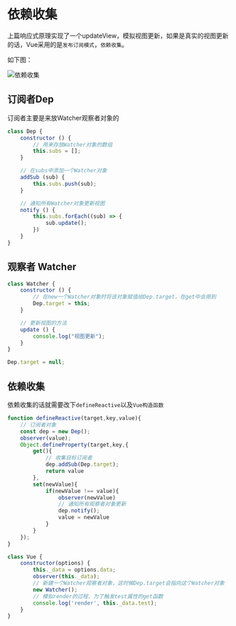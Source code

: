 # 依赖收集

上篇响应式原理实现了一个updateView，模拟视图更新，如果是真实的视图更新的话，Vue采用的是`发布订阅模式`，`依赖收集`。

如下图：

![依赖收集](/yilaishouji.webp)

## 订阅者Dep

订阅者主要是来放Watcher观察者对象的

```js
class Dep {
    constructor () {
        // 用来存放Watcher对象的数组
        this.subs = [];
    }

    // 在subs中添加一个Watcher对象
    addSub (sub) {
        this.subs.push(sub);
    }

    // 通知所有Watcher对象更新视图
    notify () {
        this.subs.forEach((sub) => {
            sub.update();
        })
    }
}
```

## 观察者 Watcher
```js
class Watcher {
    constructor () {
        // 在new一个Watcher对象时将该对象赋值给Dep.target，在get中会用到 
        Dep.target = this;
    }

    // 更新视图的方法
    update () {
        console.log("视图更新");
    }
}

Dep.target = null;
```

## 依赖收集

依赖收集的话就需要改下`defineReactive`以及`Vue构造函数`

```js
function defineReactive(target,key,value){
    // 订阅者对象
    const dep = new Dep();
    observer(value);
    Object.defineProperty(target,key,{
        get(){
            // 收集目标订阅者
            dep.addSub(Dep.target);
            return value 
        },
        set(newValue){
            if(newValue !== value){
                observer(newValue) 
                // 通知所有观察者对象更新
                dep.notify();
                value = newValue
            }
        }
    });
}

class Vue {
    constructor(options) {
        this._data = options.data;
        observer(this._data);
        // 新建一个Watcher观察者对象，这时候Dep.target会指向这个Watcher对象
        new Watcher();
        // 模拟render的过程，为了触发test属性的get函数
        console.log('render', this._data.test);
    }
}
```